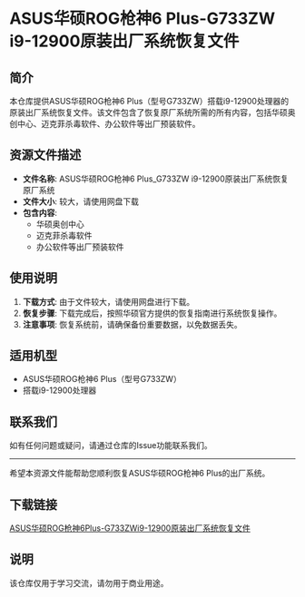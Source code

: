 # ASUS华硕ROG枪神6 Plus-G733ZW i9-12900原装出厂系统恢复文件

## 简介
本仓库提供ASUS华硕ROG枪神6 Plus（型号G733ZW）搭载i9-12900处理器的原装出厂系统恢复文件。该文件包含了恢复原厂系统所需的所有内容，包括华硕奥创中心、迈克菲杀毒软件、办公软件等出厂预装软件。

## 资源文件描述
- **文件名称**: ASUS华硕ROG枪神6 Plus_G733ZW i9-12900原装出厂系统恢复原厂系统
- **文件大小**: 较大，请使用网盘下载
- **包含内容**: 
  - 华硕奥创中心
  - 迈克菲杀毒软件
  - 办公软件等出厂预装软件

## 使用说明
1. **下载方式**: 由于文件较大，请使用网盘进行下载。
2. **恢复步骤**: 下载完成后，按照华硕官方提供的恢复指南进行系统恢复操作。
3. **注意事项**: 恢复系统前，请确保备份重要数据，以免数据丢失。

## 适用机型
- ASUS华硕ROG枪神6 Plus（型号G733ZW）
- 搭载i9-12900处理器

## 联系我们
如有任何问题或疑问，请通过仓库的Issue功能联系我们。

---

希望本资源文件能帮助您顺利恢复ASUS华硕ROG枪神6 Plus的出厂系统。

## 下载链接
[ASUS华硕ROG枪神6Plus-G733ZWi9-12900原装出厂系统恢复文件](https://pan.quark.cn/s/4269548f8b18)

## 说明

该仓库仅用于学习交流，请勿用于商业用途。
